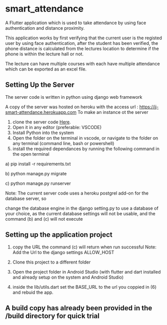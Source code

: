 # smart_attendance

A Flutter application which is used to take attendance by using face authentication and distance proximity.

This application works by first verifying that the current user is the registed user by using face authentication, after the student has been verified, the phone distance is calculated from the lectures location to determine if the phone is within the lecture hall or not.

The lecture can have multiple courses with each have multiple attendance which can be exported as an excel file.

## Setting Up the Server

The server code is written in python using django web framework

A copy of the server was hosted on heroku with the access url : <https://jj-smart-attendance.herokuapp.com>
To make an instance ot the server

1) clone the server code [Here](https://github.com/innocentperos/smart-attendance-server).
2) Open it in any editor (preferable: VSCODE)
3) Install Python into the system
4) Open the folder on the terminal in vscode, or navigate to the folder on any terminal (command line, bash or powershell)
5) install the required dependances by running the following command in the open terminal

a) pip install -r requirements.txt

b) python manage.py migrate

 c) python manage.py runserver

Note: The current server code uses a heroku postgrel add-on for the database server, so

 change the database engine in the django setting.py to use a database of your choice, as
 the current database settings will not be usable, and the command (b) and (c) will not execute

## Setting up the application project

1) copy the URL the command (c) will return when run successful
Note: Add the Url to the django settings ALLOW_HOST

2) Clone this project to a different folder
3) Open the project folder in Android Studio (with flutter and dart installed and already setup on the system and Android Studio)
4) inside the lib/utils.dart set the BASE_URL to the url you coppied in (6)
 and rebuid the app.

## A build copy has already been provided in the /build directory for quick trial
